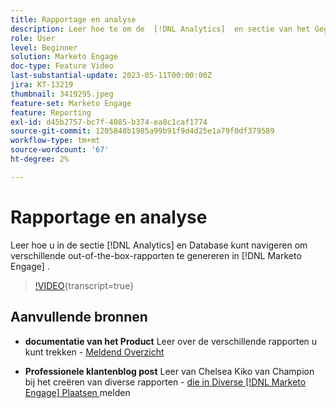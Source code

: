 ```yaml
---
title: Rapportage en analyse
description: Leer hoe te om de  [!DNL Analytics]  en sectie van het Gegevensbestand te navigeren om verschillende uit-van-de-doos rapporten in  [!DNL Marketo Engage] te trekken.
role: User
level: Beginner
solution: Marketo Engage
doc-type: Feature Video
last-substantial-update: 2023-05-11T00:00:00Z
jira: KT-13219
thumbnail: 3419295.jpeg
feature-set: Marketo Engage
feature: Reporting
exl-id: d45b2757-bc7f-4085-b374-ea8c1caf1774
source-git-commit: 1205848b1985a99b91f9d4d25e1a79f0df379589
workflow-type: tm+mt
source-wordcount: '67'
ht-degree: 2%

---
```


# Rapportage en analyse

Leer hoe u in de sectie [!DNL Analytics] en Database kunt navigeren om verschillende out-of-the-box-rapporten te genereren in [!DNL Marketo Engage] .

>[!VIDEO](https://video.tv.adobe.com/v/3446426/?learn=on&captions=dut){transcript=true}

## Aanvullende bronnen

* **documentatie van het Product**
Leer over de verschillende rapporten u kunt trekken - [ Meldend Overzicht ](https://experienceleague.adobe.com/docs/marketo/using/product-docs/reporting/reporting-overview.html?lang=nl-NL&amp;sdid=M7K4SLTS&amp;mv=email&amp;mv2=instreml)

* **Professionele klantenblog post**
Leer van Chelsea Kiko van Champion bij het creëren van diverse rapporten - [ die in Diverse  [!DNL Marketo Engage]  Plaatsen ](https://nation.marketo.com/t5/product-blogs/how-marketo-champion-chelsea-kiko-reports-in-various-marketo/ba-p/242627) melden
